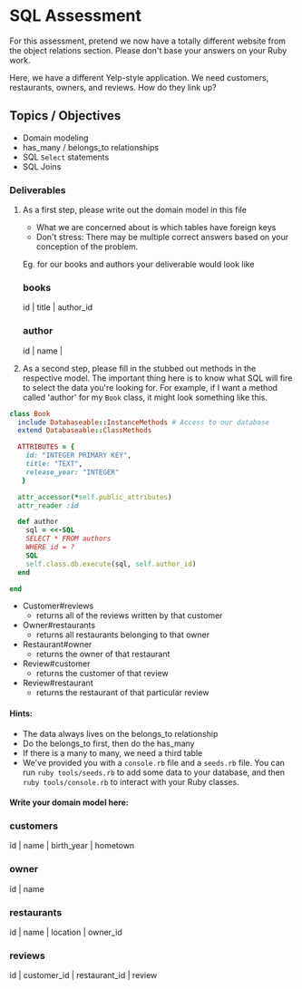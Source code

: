 # SQL Assessment

For this assessment, pretend we now have a totally different website from the object relations section.
Please don't base your answers on your Ruby work.

Here, we have a different Yelp-style application. We need customers, restaurants, owners, and reviews.  How do they link up?

## Topics / Objectives

+ Domain modeling
+ has_many / belongs_to relationships
+ SQL `Select` statements
+ SQL Joins

### Deliverables

1. As a first step, please write out the domain model in this file
   + What we are concerned about is which tables have foreign keys
   + Don't stress: There may be multiple correct answers based on your conception of the problem.

   Eg. for our books and authors your deliverable would look like

    ### books
    id | title | author_id

    ### author
    id | name |

2. As a second step, please fill in the stubbed out methods in the respective model. The important thing here is to know what SQL will fire to select the data you're looking for. For example, if I want a method called 'author' for my `Book` class, it might look something like this.

```ruby
class Book
  include Databaseable::InstanceMethods # Access to our database
  extend Databaseable::ClassMethods

  ATTRIBUTES = {
    id: "INTEGER PRIMARY KEY",
    title: "TEXT",
    release_year: "INTEGER"
   }

  attr_accessor(*self.public_attributes)
  attr_reader :id

  def author
    sql = <<-SQL
    SELECT * FROM authors
    WHERE id = ?
    SQL
    self.class.db.execute(sql, self.author_id)
  end

end

```
  - Customer#reviews
    - returns all of the reviews written by that customer
  - Owner#restaurants
    - returns all restaurants belonging to that owner
  - Restaurant#owner
    - returns the owner of that restaurant
  - Review#customer
    - returns the customer of that review
  - Review#restaurant
    - returns the restaurant of that particular review


#### Hints:
  - The data always lives on the belongs_to relationship
  - Do the belongs_to first, then do the has_many
  - If there is a many to many, we need a third table
  - We've provided you with a `console.rb` file and a `seeds.rb` file. You can run `ruby tools/seeds.rb` to add some data to your database, and then `ruby tools/console.rb` to interact with your Ruby classes.


#### Write your domain model here:

### customers
id | name | birth_year | hometown

### owner
id | name

### restaurants
id | name | location | owner_id

### reviews
id | customer_id | restaurant_id | review
